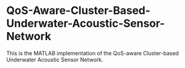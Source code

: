 # QoS-Aware-Cluster-Based-Underwater-Acoustic-Sensor-Network

This is the MATLAB implementation of the QoS-aware Cluster-based Underwater Acoustic Sensor Network.

